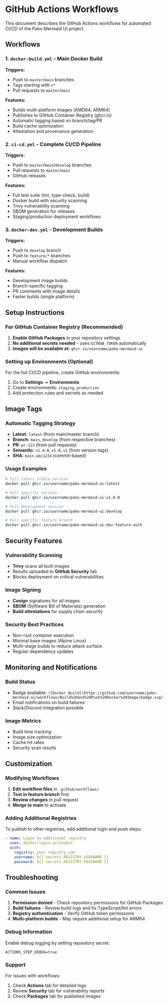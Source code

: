 # GitHub Actions Workflows

This document describes the GitHub Actions workflows for automated CI/CD of the Pako Mermaid UI project.

## Workflows

### 1. `docker-build.yml` - Main Docker Build
**Triggers:**
- Push to `master`/`main` branches
- Tags starting with `v*`
- Pull requests to `master`/`main`

**Features:**
- Builds multi-platform images (AMD64, ARM64)
- Publishes to GitHub Container Registry (ghcr.io)
- Automatic tagging based on branch/tag/PR
- Build cache optimization
- Attestation and provenance generation

### 2. `ci-cd.yml` - Complete CI/CD Pipeline
**Triggers:**
- Push to `master`/`main`/`develop` branches
- Pull requests to `master`/`main`
- GitHub releases

**Features:**
- Full test suite (lint, type-check, build)
- Docker build with security scanning
- Trivy vulnerability scanning
- SBOM generation for releases
- Staging/production deployment workflows

### 3. `docker-dev.yml` - Development Builds
**Triggers:**
- Push to `develop` branch
- Push to `feature/*` branches
- Manual workflow dispatch

**Features:**
- Development image builds
- Branch-specific tagging
- PR comments with image details
- Faster builds (single platform)

## Setup Instructions

### For GitHub Container Registry (Recommended)

1. **Enable GitHub Packages** in your repository settings
2. **No additional secrets needed** - uses `GITHUB_TOKEN` automatically
3. **Images will be available at:** `ghcr.io/username/pako-mermaid-ui`


### Setting up Environments (Optional)

For the full CI/CD pipeline, create GitHub environments:

1. Go to **Settings** → **Environments**
2. Create environments: `staging`, `production`
3. Add protection rules and secrets as needed

## Image Tags

### Automatic Tagging Strategy

- **Latest:** `latest` (from main/master branch)
- **Branch:** `main`, `develop` (from respective branches)
- **PR:** `pr-123` (from pull requests)
- **Semantic:** `v1.0.0`, `v1.0`, `v1` (from version tags)
- **SHA:** `main-abc1234` (commit-based)

### Usage Examples

```bash
# Pull latest stable version
docker pull ghcr.io/username/pako-mermaid-ui:latest

# Pull specific version
docker pull ghcr.io/username/pako-mermaid-ui:v1.0.0

# Pull development version
docker pull ghcr.io/username/pako-mermaid-ui:develop

# Pull specific feature branch
docker pull ghcr.io/username/pako-mermaid-ui:dev-feature-auth
```

## Security Features

### Vulnerability Scanning
- **Trivy** scans all built images
- Results uploaded to **GitHub Security** tab
- Blocks deployment on critical vulnerabilities

### Image Signing
- **Cosign** signatures for all images
- **SBOM** (Software Bill of Materials) generation
- **Build attestations** for supply chain security

### Security Best Practices
- Non-root container execution
- Minimal base images (Alpine Linux)
- Multi-stage builds to reduce attack surface
- Regular dependency updates

## Monitoring and Notifications

### Build Status
- Badge available: `![Docker Build](https://github.com/username/pako-mermaid-ui/workflows/Build%20and%20Push%20Docker%20Image/badge.svg)`
- Email notifications on build failures
- Slack/Discord integration possible

### Image Metrics
- Build time tracking
- Image size optimization
- Cache hit rates
- Security scan results

## Customization

### Modifying Workflows

1. **Edit workflow files** in `.github/workflows/`
2. **Test in feature branch** first
3. **Review changes** in pull request
4. **Merge to main** to activate

### Adding Additional Registries

To publish to other registries, add additional login and push steps:
```yaml
- name: Login to additional registry
  uses: docker/login-action@v3
  with:
    registry: your-registry.com
    username: ${{ secrets.REGISTRY_USERNAME }}
    password: ${{ secrets.REGISTRY_PASSWORD }}
```

## Troubleshooting

### Common Issues

1. **Permission denied** - Check repository permissions for GitHub Packages
2. **Build failures** - Review build logs and fix TypeScript/lint errors
3. **Registry authentication** - Verify GitHub token permissions
4. **Multi-platform builds** - May require additional setup for ARM64

### Debug Information

Enable debug logging by setting repository secret:
```
ACTIONS_STEP_DEBUG=true
```

### Support

For issues with workflows:
1. Check **Actions** tab for detailed logs
2. Review **Security** tab for vulnerability reports
3. Check **Packages** tab for published images